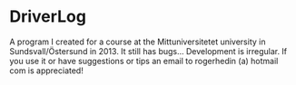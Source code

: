 # DriverLog
A program I created for a course at the Mittuniversitetet university in Sundsvall/Östersund in 2013.
It still has bugs...
Development is irregular. 
If you use it or have suggestions or tips an email to rogerhedin (a) hotmail com is appreciated!
